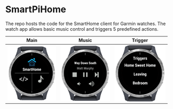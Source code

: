 # SmartPiHome

The repo hosts the code for the SmartHome client for Garmin watches.
The watch app allows basic music control and triggers 5 predefined actions.

|Main|Music|Trigger|
|:----------------------:|:-------------------------:|:---------------------------:|
|![](readme/main_r.png)  |  ![](readme/music_r.png)  |  ![](readme/trigger_r.png)  |